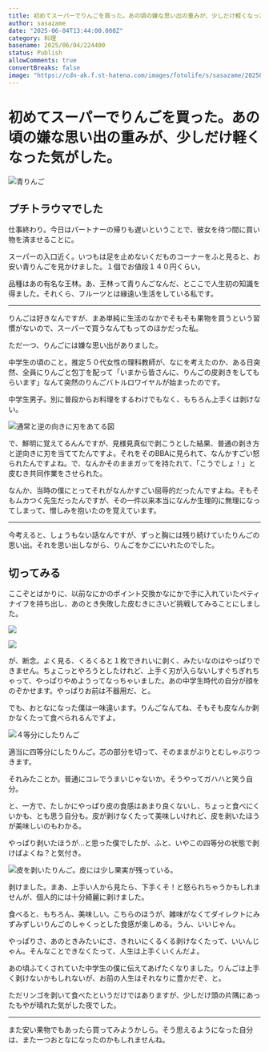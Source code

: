 ```yaml
---
title: 初めてスーパーでりんごを買った。あの頃の嫌な思い出の重みが、少しだけ軽くなった気がした。
author: sasazame
date: "2025-06-04T13:44:00.000Z"
category: 料理
basename: 2025/06/04/224400
status: Publish
allowComments: true
convertBreaks: false
image: "https://cdn-ak.f.st-hatena.com/images/fotolife/s/sasazame/20250604/20250604211441.png"
---
```

# 初めてスーパーでりんごを買った。あの頃の嫌な思い出の重みが、少しだけ軽くなった気がした。

![青りんご](https://cdn-ak.f.st-hatena.com/images/fotolife/s/sasazame/20250604/20250604211441.png)

<!-- Extended Body -->

## プチトラウマでした

仕事終わり。今日はパートナーの帰りも遅いということで、彼女を待つ間に買い物を済ませることに。

スーパーの入口近く。いつもは足を止めないくだものコーナーをふと見ると、お安い青りんごを見かけました。１個でお値段１４０円くらい。

品種はあの有名な王林。あ、王林って青りんごなんだ、とここで人生初の知識を得ました。それくら、フルーツとは縁遠い生活をしている私です。

* * *

りんごは好きなんですが、まあ単純に生活のなかでそもそも果物を買うという習慣がないので、スーパーで買うなんてもってのほかだった私。

ただ一つ、りんごには嫌な思い出がありました。

中学生の頃のこと。推定５０代女性の理科教師が、なにを考えたのか、ある日突然、全員にりんごと包丁を配って「いまから皆さんに、りんごの皮剥きをしてもらいます」なんて突然のりんごバトルロワイヤルが始まったのです。

中学生男子。別に普段からお料理をするわけでもなく、もちろん上手くは剥けない。

![通常と逆の向きに刃をあてる図](https://cdn-ak.f.st-hatena.com/images/fotolife/s/sasazame/20250604/20250604220755.png)

で、鮮明に覚えてるんんですが、見様見真似で剥こうとした結果、普通の剥き方と逆向きに刃を当ててたんですよ。それをそのBBAに見られて、なんかすごい怒られたんですよね。で、なんかそのままガッてを持たれて、「こうでしょ！」と皮むき共同作業をさせられた。

なんか、当時の僕にとってそれがなんかすごい屈辱的だったんですよね。そもそもムカつく先生だったんですが、その一件以来本当になんか生理的に無理になってしまって、憎しみを抱いたのを覚えています。

* * *

今考えると、しょうもない話なんですが、ずっと胸には残り続けていたりんごの思い出。それを思い出しながら、りんごをかごにいれたのでした。

## 切ってみる

ここぞとばかりに、以前なにかのポイント交換かなにかで手に入れていたペティナイフを持ち出し、あのとき失敗した皮むきにさいど挑戦してみることにしました。

![](https://cdn-ak.f.st-hatena.com/images/fotolife/s/sasazame/20250604/20250604223240.png)

![](https://cdn-ak.f.st-hatena.com/images/fotolife/s/sasazame/20250604/20250604223259.png)

が、断念。よく見る、くるくると１枚できれいに剥く、みたいなのはやっぱりできません。ちょこっとやろうとしたけれど、上手く刃が入らないしすぐちぎれちゃって、やっぱりやめようってなっちゃいました。あの中学生時代の自分が顔をのぞかせます。やっぱりお前は不器用だ、と。

でも、おとなになった僕は一味違います。りんごなんてね、そもそも皮なんか剥かなくたって食べられるんですよ。

![４等分にしたりんご](https://cdn-ak.f.st-hatena.com/images/fotolife/s/sasazame/20250604/20250604223511.png)

適当に四等分にしたりんご。芯の部分を切って、そのままがぶりとむしゃぶりつきます。

それみたことか。普通にコレでうまいじゃないか。そうやってガハハと笑う自分。

と、一方で、たしかにやっぱり皮の食感はあまり良くないし、ちょっと食べにくいかも、とも思う自分も。皮が剥けなくたって美味しいけれど、皮を剥いたほうが美味しいのもわかる。

やっぱり剥いたほうが…と思った僕でしたが、ふと、いやこの四等分の状態で剥けばよくね？と気付き。

![皮を剥いたりんご。皮には少し果実が残っている。](https://cdn-ak.f.st-hatena.com/images/fotolife/s/sasazame/20250604/20250604223804.png)

剥けました。まあ、上手い人から見たら、下手くそ！と怒られちゃうかもしれませんが、個人的には十分綺麗に剥けました。

食べると、もちろん、美味しい。こちらのほうが、雑味がなくてダイレクトにみずみずしいりんごのしゃくっとした食感が楽しめる。うん、いいじゃん。

やっぱりさ、あのときみたいにさ、きれいにくるくる剥けなくたって、いいんじゃん。そんなことできなくたって、人生は上手くいくんだよ。

あの頃ふてくされていた中学生の僕に伝えてあげたくなりました。りんごは上手く剥けないかもしれないが、お前の人生はそれなりに豊かだぞ、と。

ただリンゴを剥いて食べたというだけではありますが、少しだけ頭の片隅にあったもやが晴れた気がした夜でした。

* * *

また安い果物でもあったら買ってみようかしら。そう思えるようになった自分は、また一つおとなになったのかもしれませんね。